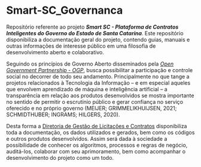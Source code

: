 # Smart-SC_Governanca
 Repositório referente ao projeto ***Smart SC - Plataforma de Contratos Inteligentes do Governo do Estado de Santa Catarina***. Este repositório disponibiliza a documentação geral do projeto, contendo guias, manuais e outras informações de interesse público em uma filosofia de desenvolvimento aberto e colaborativo.

Seguindo os princípios de Governo Aberto disseminados pela [*Open Government Partnership - OGP*](https://www.opengovpartnership.org/), busca possibilitar a participação e controle social no decorrer de todo seu andamento. Principalmente no que tange a projetos relacionados à Tecnologia da Informação – e em especial aqueles que envolvem aprendizado de máquina e inteligência artificial – a transparência em relação aos produtos desenvolvidos se mostra importante no sentido de permitir o escrutínio público e gerar confiança no serviço oferecido e no próprio governo (MEIJER; GRIMMELIKHUIJSEN, 2021; SCHMIDTHUBER; INGRAMS; HILGERS, 2020).

Desta forma a [Diretoria de Gestão de Licitações e Contratos](http://www.sea.sc.gov.br/diretoria-de-gestao-de-licitacoes-e-contratos/) disponibiliza toda a documentação, os dados utilizados e gerados, bem como os códigos e outros produtos desenvolvidos. Assim será dada à sociedade a possibilidade de conhecer os algoritmos, processos e regras de negócio, auditá-los, colaborar com seu aprimoramento, bem como acompanhar o desenvolvimento do projeto como um todo.
